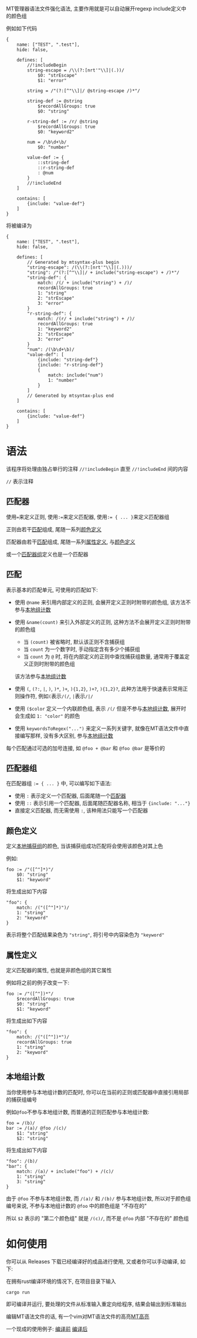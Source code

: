 MT管理器语法文件强化语法, 主要作用就是可以自动展开regexp include定义中的颜色组

例如如下代码

```
{
    name: ["TEST", ".test"],
    hide: false,

    defines: [
        //!includeBegin
        string-escape = /\\(?:[nrt'"\\]|(.))/
            $0: "strEscape"
            $1: "error"

        string = /"(?:[^"\\]|/ @string-escape /)*"/

        string-def := @string
            $recordAllGroups: true
            $0: "string"

        r-string-def := /r/ @string
            $recordAllGroups: true
            $0: "keyword2"

        num = /\b\d+\b/
            $0: "number"

        value-def := {
            ::string-def
            ::r-string-def
            : @num
        }
        //!includeEnd
    ]

    contains: [
        {include: "value-def"}
    ]
}
```

将被编译为

```
{
    name: ["TEST", ".test"],
    hide: false,

    defines: [
        // Generated by mtsyntax-plus begin
        "string-escape": /(\\(?:[nrt'"\\]|(.)))/
        "string": /"(?:[^"\\]|/ + include("string-escape") + /)*"/
        "string-def": {
            match: /(/ + include("string") + /)/
            recordAllGroups: true
            1: "string"
            2: "strEscape"
            3: "error"
        }
        "r-string-def": {
            match: /(r/ + include("string") + /)/
            recordAllGroups: true
            1: "keyword2"
            2: "strEscape"
            3: "error"
        }
        "num": /(\b\d+\b)/
        "value-def": [
            {include: "string-def"}
            {include: "r-string-def"}
            {
                match: include("num")
                1: "number"
            }
        ]
        // Generated by mtsyntax-plus end
    ]

    contains: [
        {include: "value-def"}
    ]
}
```

语法
===============================================================================
该程序将处理由独占单行的注释 `//!includeBegin` 直至 `//!includeEnd` 间的内容

`//` 表示注释


匹配器
-------------------------------------------------------------------------------
使用`=`来定义正则, 使用`:=`来定义匹配器, 使用`:= { ... }`来定义匹配器组

正则由若干[匹配]组成, 尾随一系列[颜色定义]

匹配器由若干[匹配]组成, 尾随一系列[属性定义], 与[颜色定义]

或一个[匹配器组]定义也是一个匹配器

[匹配]: #匹配
[匹配器]: #匹配器
[匹配器组]: #匹配器组
[颜色定义]: #颜色定义
[属性定义]: #属性定义
[本地组计数]: #本地组计数


匹配
-------------------------------------------------------------------------------
表示基本的匹配单元, 可使用的匹配如下:

- 使用 `@name` 来引用内部定义的正则, 会展开定义正则时附带的颜色组,
  该方法不参与[本地组计数]

- 使用 `&name(count)` 来引入外部定义的正则, 这种方法不会展开定义正则时附带的颜色组

  - 当 `(count)` 被省略时, 默认该正则不含捕获组
  - 当 `count` 为一个数字时, 手动指定含有多少个捕获组
  - 当 `count` 为 `@` 时, 将在内部定义的正则中查找捕获组数量,
    通常用于覆盖定义正则时附带的颜色组

  该方法参与[本地组计数]

- 使用 `(`, `(?:`, `|`, `)`, `)*`, `)+`, `){1,2}`, `)+?`, `){1,2}?`,
  此种方法用于快速表示常用正则操作符, 例如`(`表示`/(/`, `|`表示`/|/`

- 使用 `($color` 定义一个内联颜色组, 表示 `/(/` 但是不参与[本地组计数],
  展开时会生成如 `1: "color"` 的颜色

- 使用 `keywordsToRegex("...")` 来定义一系列关键字,
  就像在MT语法文件中直接编写那样, 没有多大区别, 参与[本地组计数]

每个匹配通过可选的加号连接, 如 `@foo + @bar` 和 `@foo @bar` 是等价的


匹配器组
-------------------------------------------------------------------------------
在匹配器组 `:= { ... }` 中, 可以编写如下语法:

- 使用 `:` 表示定义一个匹配器, 后面尾随一个[匹配器]
- 使用 `::` 表示引用一个匹配器, 后面尾随匹配器名称, 相当于 `{include: "..."}`
- 直接定义匹配器, 而无需使用 `:`, 该种用法只能写一个匹配器


颜色定义
-------------------------------------------------------------------------------
定义[本地捕获组](#本地组计数)的颜色, 当该捕获组成功匹配将会使用该颜色对其上色

例如:

```
foo := /"([^"]*)"/
    $0: "string"
    $1: "keyword"
```

将生成出如下内容

```
"foo": {
    match: /("([^"]*)")/
    1: "string"
    2: "keyword"
}
```

表示将整个匹配结果染色为 `"string"`, 将引号中内容染色为 `"keyword"`


属性定义
-------------------------------------------------------------------------------
定义匹配器的属性, 也就是非颜色组的其它属性

例如将之前的例子改变一下:

```
foo := /"([^"])*"/
    $recordAllGroups: true
    $0: "string"
    $1: "keyword"
```

将生成出如下内容

```
"foo": {
    match: /("([^"])*")/
    recordAllGroups: true
    1: "string"
    2: "keyword"
}
```


本地组计数
-------------------------------------------------------------------------------
当你使用参与本地组计数的匹配时,
你可以在当前的正则或匹配器中直接引用局部的捕获组编号

例如`@foo`不参与本地组计数, 而普通的正则匹配参与本地组计数:

```
foo = /(b)/
bar := /(a)/ @foo /(c)/
    $1: "string"
    $2: "string"
```

将生成出如下内容

```
"foo": /(b)/
"bar": {
    match: /(a)/ + include("foo") + /(c)/
    1: "string"
    3: "string"
}
```

由于 `@foo` 不参与本地组计数, 而 `/(a)/` 和 `/(b)/` 参与本地组计数,
所以对于颜色组编号来说, 不参与本地组计数的 `@foo` 中的颜色组是 "不存在的"

所以 `$2` 表示的 "第二个颜色组" 就是 `/(c)/`,
而不是 `@foo` 内部 "不存在的" 颜色组


# 如何使用
你可以从 Releases 下载已经编译好的成品进行使用, 又或者你可以手动编译, 如下:

在拥有rust编译环境的情况下, 在项目目录下输入

```
cargo run
```

即可编译并运行, 要处理的文件从标准输入重定向给程序, 结果会输出到标准输出

编辑MT语法文件的话, 有一个vim对MT语法文件的高亮[MT高亮]

[MT高亮]: https://github.com/A4-Tacks/abnf_to_mtsx/tree/main/editor-plugins/mtsyntax.vim

一个现成的使用例子: [编译前](https://github.com/A4-Tacks/mindustry_logic_bang_lang/blob/f6428adf4bdecd8ba2245849ff184f54001df6f9/syntax/MT-Manager/MindustryLogic.mtsx)
[编译后](https://github.com/A4-Tacks/mindustry_logic_bang_lang/blob/f6428adf4bdecd8ba2245849ff184f54001df6f9/syntax/MT-Manager/MindustryLogic-compiled.mtsx)
